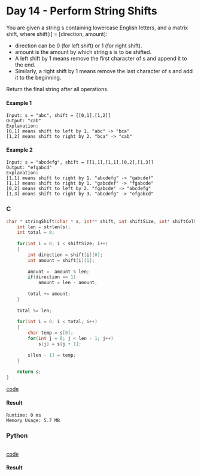 # Day 14 - Perform String Shifts
You are given a string s containing lowercase English letters, and a matrix shift, where shift[i] = [direction, amount]:

* direction can be 0 (for left shift) or 1 (for right shift). 
* amount is the amount by which string s is to be shifted.
* A left shift by 1 means remove the first character of s and append it to the end.
* Similarly, a right shift by 1 means remove the last character of s and add it to the beginning.

Return the final string after all operations.

#### Example 1
```
Input: s = "abc", shift = [[0,1],[1,2]]
Output: "cab"
Explanation: 
[0,1] means shift to left by 1. "abc" -> "bca"
[1,2] means shift to right by 2. "bca" -> "cab"
```

#### Example 2
```
Input: s = "abcdefg", shift = [[1,1],[1,1],[0,2],[1,3]]
Output: "efgabcd"
Explanation:  
[1,1] means shift to right by 1. "abcdefg" -> "gabcdef"
[1,1] means shift to right by 1. "gabcdef" -> "fgabcde"
[0,2] means shift to left by 2. "fgabcde" -> "abcdefg"
[1,3] means shift to right by 3. "abcdefg" -> "efgabcd"
```

### C
```C
char * stringShift(char * s, int** shift, int shiftSize, int* shiftColSize){
    int len = strlen(s);
    int total = 0;
    
    for(int i = 0; i < shiftSize; i++)
    {
        int direction = shift[i][0];
        int amount = shift[i][1];
        
        amount =  amount % len;
        if(direction == 1)
            amount = len - amount;
        
        total += amount;
    }
    
    total %= len;
    
    for(int i = 0; i < total; i++)
    {
        char temp = s[0];
        for(int j = 0; j < len - 1; j++)
            s[j] = s[j + 1];
        
        s[len - 1] = temp;
    }
    
    return s;
}
```
[code](C/perform-string-shifts.c)

#### Result
```
Runtime: 0 ms
Memory Usage: 5.7 MB
```

### Python
```python

```
[code](Python/perform-string-shifts.py)

#### Result
```

```

